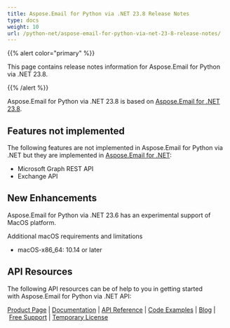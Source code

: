 ```yaml
---
title: Aspose.Email for Python via .NET 23.8 Release Notes
type: docs
weight: 10
url: /python-net/aspose-email-for-python-via-net-23-8-release-notes/
---
```


{{% alert color="primary" %}} 

This page contains release notes information for Aspose.Email for Python via .NET 23.8.

{{% /alert %}} 

Aspose.Email for Python via .NET 23.8 is based on [Aspose.Email for .NET 23.8](/email/net/aspose-email-for-net-23-8-release-notes/).

## **Features not implemented**
The following features are not implemented in Aspose.Email for Python via .NET but they are implemented in [Aspose.Email for .NET](https://products.aspose.com/email/net/):

- Microsoft Graph REST API
- Exchange API

## **New Enhancements**
Aspose.Email for Python via .NET 23.6 has an experimental support of MacOS platform.

Additional macOS requirements and limitations

* macOS-x86_64: 10.14 or later



## **API Resources**
The following API resources can be of help to you in getting started with Aspose.Email for Python via .NET API:



[Product Page](https://products.aspose.com/email/python-net) | [Documentation](/email/python-net/home/) | [API Reference](https://apireference.aspose.com/email/net) | [Code Examples](https://github.com/aspose-email/aspose.email-python-dotnet) | [Blog](https://blog.aspose.com/category/email/) | [Free Support](https://forum.aspose.com/c/email/12) | [Temporary License](https://purchase.aspose.com/temporary-license)


